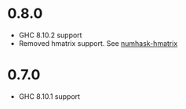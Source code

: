 0.8.0
=====

* GHC 8.10.2 support
* Removed hmatrix support. See [numhask-hmatrix](https://github.com/tonyday567/numhask-hmatrix)

0.7.0
=====

* GHC 8.10.1 support
